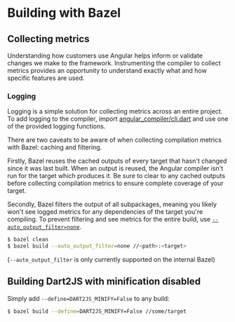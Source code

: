 # Building with Bazel

## Collecting metrics

Understanding how customers use Angular helps inform or validate changes we make
to the framework. Instrumenting the compiler to collect metrics provides an
opportunity to understand exactly what and how specific features are used.

### Logging

Logging is a simple solution for collecting metrics across an entire project. To
add logging to the compiler, import [angular\_compiler/cli.dart][cli] and use
one of the provided logging functions.

There are two caveats to be aware of when collecting compilation metrics with
Bazel: caching and filtering.

Firstly, Bazel reuses the cached outputs of every target that hasn't changed
since it was last built. When an output is reused, the Angular compiler isn't
run for the target which produces it. Be sure to clear to any cached outputs
before collecting compilation metrics to ensure complete coverage of your
target.

Secondly, Bazel filters the output of all subpackages, meaning you likely won't
see logged metrics for any dependencies of the target you're compiling. To
prevent filtering and see metrics for the entire build, use
[`--auto_output_filter=none`][auto_output_filter].

```bash
$ bazel clean
$ bazel build --auto_output_filter=none //<path>:<target>
```

(`--auto_output_filter` is only currently supported on the internal Bazel)

[auto_output_filter]: https://github.com/bazelbuild/bazel/issues/3330
[cli]: https://github.com/dart-lang/angular/blob/master/angular_compiler/lib/cli.dart

## Building Dart2JS with minification disabled

Simply add `--define=DART2JS_MINIFY=False` to any build:

```bash
$ bazel build --define=DART2JS_MINIFY=False //some/target
```
